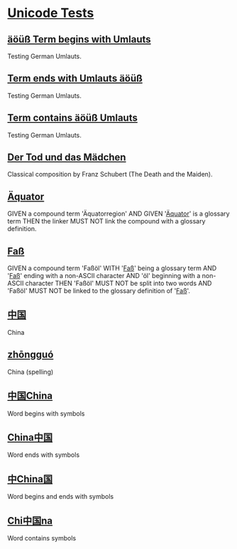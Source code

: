 # [Unicode Tests](#unicode-tests)

<!-- =========== DE ============= -->

## [äöüß Term begins with Umlauts](#äöüß-term-begins-with-umlauts)

Testing German Umlauts.

## [Term ends with Umlauts äöüß](#term-ends-with-umlauts-äöüß)

Testing German Umlauts.

## [Term contains äöüß Umlauts](#term-contains-äöüß-umlauts)

Testing German Umlauts.

## [Der Tod und das Mädchen](#der-tod-und-das-mädchen)

Classical composition by Franz Schubert (The Death and the Maiden).

## [Äquator](#äquator)

GIVEN a compound term 'Äquatorregion' AND GIVEN '[Äquator][1]' is a glossary term
THEN the linker MUST NOT link the compound with a glossary definition.

## [Faß](#faß)

GIVEN a compound term 'Faßöl'
WITH '[Faß][2]' being a glossary term
 AND '[Faß][2]' ending with a non-ASCII character
 AND 'öl' beginning with a non-ASCII character
THEN 'Faßöl' MUST NOT be split into two words
AND 'Faßöl' MUST NOT be linked to the glossary definition of '[Faß][2]'.

<!-- =========== ZH ============= -->

## [中国](#中国)

China

## [zhōngguó](#zhōngguó)

China (spelling)

## [中国China](#中国china)

Word begins with symbols

## [China中国](#china中国)

Word ends with symbols

## [中China国](#中china国)

Word begins and ends with symbols

## [Chi中国na](#chi中国na)

Word contains symbols

[1]: #äquator "GIVEN a compound term 'Äquatorregion' AND GIVEN 'Äquator' is a glossary term
THEN the linker MUST NOT link the compound with a glossary definition."

[2]: #faß "GIVEN a compound term 'Faßöl'
WITH 'Faß' being a glossary term AND 'Faß' ending with a non-ASCII character AND 'öl' beginning with a non-ASCII character
THEN 'Faßöl' MUST NOT be split into two words
AND 'Faßöl' MUST NOT be linked to the glossary definition of 'Faß'."
